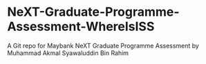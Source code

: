 # NeXT-Graduate-Programme-Assessment-WhereIsISS
A Git repo for Maybank NeXT Graduate Programme Assessment by Muhammad Akmal Syawaluddin Bin Rahim
